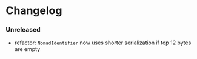 # Changelog

### Unreleased

- refactor: `NomadIdentifier` now uses shorter serialization if top 12 bytes
  are empty
